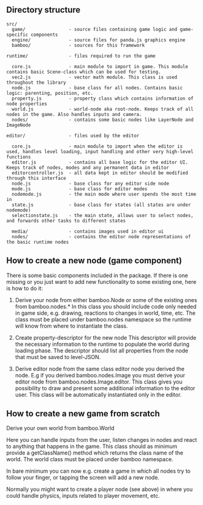 ## Directory structure

    src/
      game/                - source files containing game logic and game-specific components
      engine/              - source files for panda.js graphics engine
      bamboo/              - sources for this framework

    runtime/               - files required to run the game

      core.js              - main module to import in game. This module contains basic Scene-class which can be used for testing.
      vec2.js              - vector math module. This class is used throughout the library
      node.js              - base class for all nodes. Contains basic logic: parenting, position, etc.
      property.js          - property class which contains information of node properties
      world.js             - world-node aka root-node. Keeps track of all nodes in the game. Also handles inputs and camera.
      nodes/               - contains some basic nodes like LayerNode and ImageNode

    editor/                - files used by the editor

      core.js              - main module to import when the editor is used, handles level loading, input handling and other very high-level functions
      editor.js            - contains all base logic for the editor UI. Keeps track of nodes, modes and any permanent data in editor
      editorcontroller.js  - all data kept in editor should be modified through this interface
      node.js              - base class for any editor side node
      mode.js              - base class for editor modes
      nodemode.js          - the main mode where user spends the most time in
      state.js             - base class for states (all states are under nodemode)
      selectionstate.js    - the main state, allows user to select nodes, and forwards other tasks to different states

      media/               - contains images used in editor ui
      nodes/               - contains the editor node representations of the basic runtime nodes
      
## How to create a new node (game component)

There is some basic components included in the package. If there is one missing or you just want to add new functionality to some existing one, here is how to do it:

1. Derive your node from either bamboo.Node or some of the existing ones from bamboo.nodes.*
In this class you should include code only needed in game side, e.g. drawing, reactions to changes in world, time, etc.
The class must be placed under bamboo.nodes namespace so the runtime will know from where to instantiate the class.

2. Create property-descriptor for the new node
This descriptor will provide the necessary information to the runtime to populate the world during loading phase. The descriptor should list all properties from the node that must be saved to level-JSON.

3. Derive editor node from the same class editor node you derived the node.
E.g if you derived bamboo.nodes.Image you must derive your editor node from bamboo.nodes.Image.editor.
This class gives you possibility to draw and present some additional information to the editor user. This class will be automatically instantiated only in the editor.

## How to create a new game from scratch

Derive your own world from bamboo.World

Here you can handle inputs from the user, listen changes in nodes and react to anything that happens in the game.
This class should as minimum provide a getClassName() method which returns the class name of the world. The world class must be placed under bamboo namespace.

In bare minimum you can now e.g. create a game in which all nodes try to follow your finger, or tapping the screen will add a new node.

Normally you might want to create a player node (see above) in where you could handle physics, inputs related to player movement, etc.
